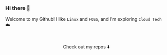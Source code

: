 ### Hi there 👋 


Welcome to my Github! I like `Linux` and `FOSS`, and I'm exploring `Cloud Tech`  ☁️

<br>
<p align="center">
Check out my repos ⬇️  
</p>

<!--
**chloe-codes1/chloe-codes1** is a ✨ _special_ ✨ repository because its `README.md` (this file) appears on your GitHub profile.

Here are some ideas to get you started:

- 🔭 I’m currently working on ...
- 🌱 I’m currently learning ...
- 👯 I’m looking to collaborate on ...
- 🤔 I’m looking for help with ...
- 💬 Ask me about ...
- 📫 How to reach me: ...
- 😄 Pronouns: ...
- ⚡ Fun fact: ...
-->
